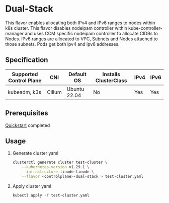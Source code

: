 # Dual-Stack

This flavor enables allocating both IPv4 and IPv6 ranges to nodes within k8s cluster. This flavor disables nodeipam controller within kube-controller-manager and uses CCM specific nodeipam controller to allocate CIDRs to Nodes. IPv6 ranges are allocated to VPC, Subnets and Nodes attached to those subnets.  Pods get both ipv4 and ipv6 addresses.

## Specification
| Supported Control Plane | CNI    | Default OS   | Installs ClusterClass | IPv4 | IPv6 |
|-------------------------|--------|--------------|-----------------------|------|------|
| kubeadm, k3s            | Cilium | Ubuntu 22.04 | No                    | Yes  | Yes  |

## Prerequisites
[Quickstart](../getting-started.md) completed
## Usage
1. Generate cluster yaml
    ```bash
    clusterctl generate cluster test-cluster \
        --kubernetes-version v1.29.1 \
        --infrastructure linode-linode \
        --flavor <controlplane>-dual-stack > test-cluster.yaml
    ```
2. Apply cluster yaml
    ```bash
    kubectl apply -f test-cluster.yaml
    ```
